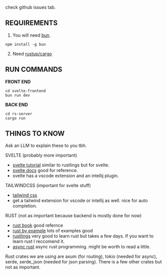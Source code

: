 check github issues tab.

## REQUIREMENTS
1. You will need [bun](https://bun.sh/docs/installation). 
```
npm install -g bun
```
2. Need [rustup/cargo](https://www.rust-lang.org/tools/install)

## RUN COMMANDS
**FRONT END**
```
cd svelte-frontend
bun run dev
```
**BACK END**
```
cd rs-server
cargo run
```
## THINGS TO KNOW

Ask an LLM to explain these to you tbh.

SVELTE (probably more important)
- [svelte tutorial](https://svelte.dev/tutorial/svelte/welcome-to-svelte) similar to rustlings but for svelte.
- [svelte docs](https://svelte.dev/docs/svelte/overview) good for reference.
- svelte has a vscode extension and an intellij plugin.

TAILWINDCSS (important for svelte stuff)
- [tailwind css](https://tailwindcss.com/docs/styling-with-utility-classes)
- get a tailwind extension for vscode or intellij as well. nice for auto completion.

RUST (not as important because backend is mostly done for now)
- [rust book](https://doc.rust-lang.org/book/ch03-00-common-programming-concepts.html) good refernce
- [rust by example](https://doc.rust-lang.org/rust-by-example/) lots of examples good
- [rustlings](https://github.com/rust-lang/rustlings) very good to learn rust but takes a few days. If you want to learn rust I reccomend it.
- [async rust](https://rust-lang.github.io/async-book/) async rust programming. might be worth to read a little.

Rust crates we are using are axum (for routing), tokio (needed for async), serde, serde_json (needed for json parsing). There is a few other crates but not as important.

